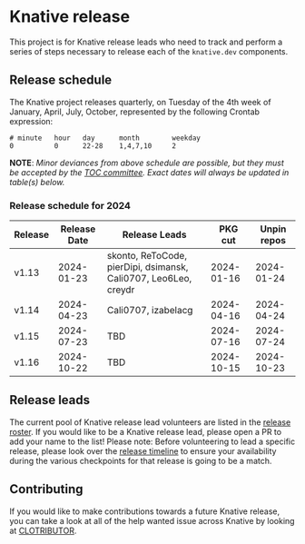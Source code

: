 # Knative release

This project is for Knative release leads who need to track and perform a series of steps necessary to release each of the `knative.dev` components.

## Release schedule

The Knative project releases quarterly, on Tuesday of the 4th week of January, April, July, October, represented by the following Crontab expression:

```
# minute   hour   day      month        weekday
0          0      22-28    1,4,7,10     2
```

**NOTE**: *Minor deviances from above schedule are possible, but they must be accepted by the [TOC committee](https://github.com/knative/community/blob/main/TECH-OVERSIGHT-COMMITTEE.md). Exact dates will always be updated in table(s) below.*

### Release schedule for 2024

| Release | Release Date | Release Leads                                                     | PKG cut    | Unpin repos |
|---------|--------------|-------------------------------------------------------------------|------------|-------------|
| v1.13   | 2024-01-23   | skonto, ReToCode, pierDipi, dsimansk, Cali0707, Leo6Leo, creydr   | 2024-01-16 | 2024-01-24  |
| v1.14   | 2024-04-23   | Cali0707, izabelacg                                               | 2024-04-16 | 2024-04-24  |
| v1.15   | 2024-07-23   | TBD                                                               | 2024-07-16 | 2024-07-24  |
| v1.16   | 2024-10-22   | TBD                                                               | 2024-10-15 | 2024-10-23  |

## Release leads
The current pool of Knative release lead volunteers are listed in the [release roster](./ROSTER.md). If you would like to be a Knative release lead, please open a PR to add your name to the list! Please note: Before volunteering to lead a specific release, please look over the [release timeline](TIMELINE.md) to ensure your availability during the various checkpoints for that release is going to be a match.

## Contributing

If you would like to make contributions towards a future Knative release, you can take a look at all of the help wanted issue across Knative by looking
at [CLOTRIBUTOR](https://clotributor.dev/search?project=knative&page=1).
